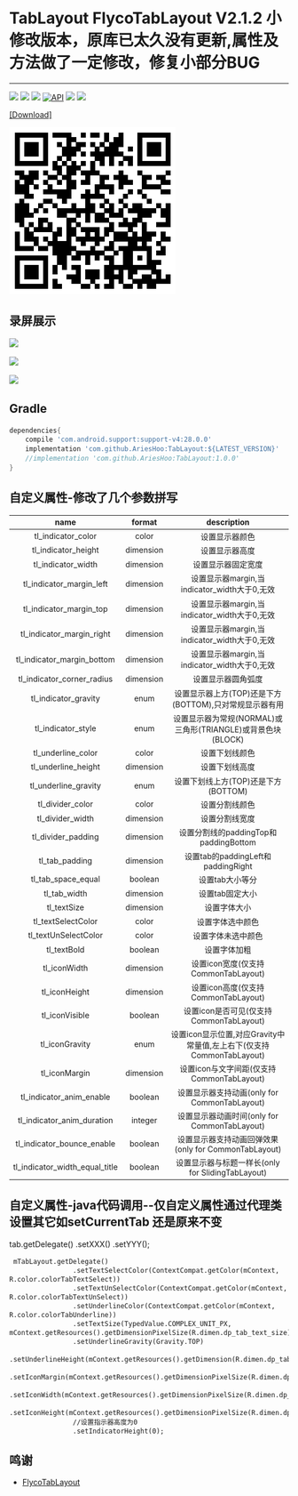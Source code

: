 # TabLayout  FlycoTabLayout V2.1.2 小修改版本，原库已太久没有更新,属性及方法做了一定修改，修复小部分BUG
--------------------------

[![](https://img.shields.io/badge/download-demo-blue.svg)](https://raw.githubusercontent.com/AriesHoo/TabLayout/master/apk/sample.apk)
[![](https://jitpack.io/v/AriesHoo/TabLayout.svg)](https://jitpack.io/#AriesHoo/TabLayout)
[![](https://img.shields.io/github/release/AriesHoo/TabLayout.svg)](https://github.com/AriesHoo/TabLayout/releases)
[![API](https://img.shields.io/badge/API-14%2B-green.svg?style=flat)](https://android-arsenal.com/api?level=14)
[![](https://img.shields.io/badge/简书-AriesHoo-blue.svg)](http://www.jianshu.com/u/a229eee96115)
[![](https://img.shields.io/badge/Fork-FlycoTabLayoutV2.1.2-green.svg)](https://github.com/H07000223/FlycoTabLayout)

[[Download]](https://raw.githubusercontent.com/AriesHoo/TabLayout/master/apk/sample.apk)

![](/apk/qr.png)

## 录屏展示

![](/blob/master/preview_1.gif)

![](/blob/master/preview_2.gif)

![](/blob/master/preview_3.gif)


## Gradle

```groovy
dependencies{
    compile 'com.android.support:support-v4:28.0.0'
    implementation 'com.github.AriesHoo:TabLayout:${LATEST_VERSION}'
    //implementation 'com.github.AriesHoo:TabLayout:1.0.0'
}
```

## 自定义属性-修改了几个参数拼写

|name|format|description|
|:---:|:---:|:---:|
| tl_indicator_color | color |设置显示器颜色
| tl_indicator_height | dimension |设置显示器高度
| tl_indicator_width | dimension |设置显示器固定宽度
| tl_indicator_margin_left | dimension |设置显示器margin,当indicator_width大于0,无效
| tl_indicator_margin_top | dimension |设置显示器margin,当indicator_width大于0,无效
| tl_indicator_margin_right | dimension |设置显示器margin,当indicator_width大于0,无效
| tl_indicator_margin_bottom | dimension |设置显示器margin,当indicator_width大于0,无效 
| tl_indicator_corner_radius | dimension |设置显示器圆角弧度
| tl_indicator_gravity | enum |设置显示器上方(TOP)还是下方(BOTTOM),只对常规显示器有用
| tl_indicator_style | enum |设置显示器为常规(NORMAL)或三角形(TRIANGLE)或背景色块(BLOCK)
| tl_underline_color | color |设置下划线颜色
| tl_underline_height | dimension |设置下划线高度
| tl_underline_gravity | enum |设置下划线上方(TOP)还是下方(BOTTOM)
| tl_divider_color | color |设置分割线颜色
| tl_divider_width | dimension |设置分割线宽度
| tl_divider_padding |dimension| 设置分割线的paddingTop和paddingBottom
| tl_tab_padding |dimension| 设置tab的paddingLeft和paddingRight
| tl_tab_space_equal |boolean| 设置tab大小等分
| tl_tab_width |dimension| 设置tab固定大小
| tl_textSize |dimension| 设置字体大小
| tl_textSelectColor |color| 设置字体选中颜色
| tl_textUnSelectColor |color| 设置字体未选中颜色
| tl_textBold |boolean| 设置字体加粗
| tl_iconWidth |dimension| 设置icon宽度(仅支持CommonTabLayout)
| tl_iconHeight |dimension|设置icon高度(仅支持CommonTabLayout)
| tl_iconVisible |boolean| 设置icon是否可见(仅支持CommonTabLayout)
| tl_iconGravity |enum| 设置icon显示位置,对应Gravity中常量值,左上右下(仅支持CommonTabLayout)
| tl_iconMargin |dimension| 设置icon与文字间距(仅支持CommonTabLayout)
| tl_indicator_anim_enable |boolean| 设置显示器支持动画(only for CommonTabLayout)
| tl_indicator_anim_duration |integer| 设置显示器动画时间(only for CommonTabLayout)
| tl_indicator_bounce_enable |boolean| 设置显示器支持动画回弹效果(only for CommonTabLayout)
| tl_indicator_width_equal_title |boolean| 设置显示器与标题一样长(only for SlidingTabLayout)

## 自定义属性-java代码调用--仅自定义属性通过代理类设置其它如setCurrentTab 还是原来不变

 tab.getDelegate()
    .setXXX()
    .setYYY();
    
    
 ```
  mTabLayout.getDelegate()
                 .setTextSelectColor(ContextCompat.getColor(mContext, R.color.colorTabTextSelect))
                 .setTextUnSelectColor(ContextCompat.getColor(mContext, R.color.colorTabTextUnSelect))
                 .setUnderlineColor(ContextCompat.getColor(mContext, R.color.colorTabUnderline))
                 .setTextSize(TypedValue.COMPLEX_UNIT_PX, mContext.getResources().getDimensionPixelSize(R.dimen.dp_tab_text_size))
                 .setUnderlineGravity(Gravity.TOP)
                 .setUnderlineHeight(mContext.getResources().getDimension(R.dimen.dp_tab_underline))
                 .setIconMargin(mContext.getResources().getDimensionPixelSize(R.dimen.dp_tab_margin))
                 .setIconWidth(mContext.getResources().getDimensionPixelSize(R.dimen.dp_tab_icon))
                 .setIconHeight(mContext.getResources().getDimensionPixelSize(R.dimen.dp_tab_icon))
                 //设置指示器高度为0
                 .setIndicatorHeight(0);
 ```
 
## 鸣谢

*   [FlycoTabLayout](https://github.com/H07000223/FlycoTabLayout)
